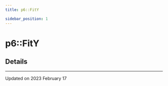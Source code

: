 ```yaml
---
title: p6::FitY

sidebar_position: 1
---
```


# p6::FitY





## Details
-------------------------------

Updated on 2023 February 17